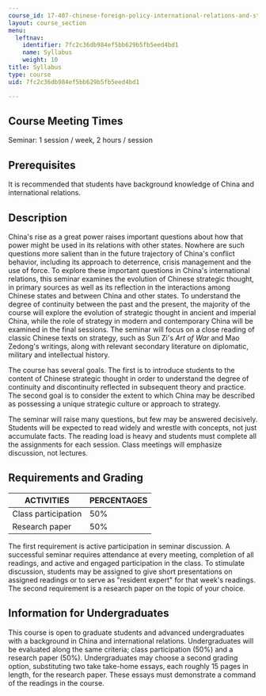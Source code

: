 ```yaml
---
course_id: 17-407-chinese-foreign-policy-international-relations-and-strategy-spring-2009
layout: course_section
menu:
  leftnav:
    identifier: 7fc2c36db984ef5bb629b5fb5eed4bd1
    name: Syllabus
    weight: 10
title: Syllabus
type: course
uid: 7fc2c36db984ef5bb629b5fb5eed4bd1

---
```


Course Meeting Times
--------------------

Seminar: 1 session / week, 2 hours / session

Prerequisites
-------------

It is recommended that students have background knowledge of China and international relations.

Description
-----------

China's rise as a great power raises important questions about how that power might be used in its relations with other states. Nowhere are such questions more salient than in the future trajectory of China's conflict behavior, including its approach to deterrence, crisis management and the use of force. To explore these important questions in China's international relations, this seminar examines the evolution of Chinese strategic thought, in primary sources as well as its reflection in the interactions among Chinese states and between China and other states. To understand the degree of continuity between the past and the present, the majority of the course will explore the evolution of strategic thought in ancient and imperial China, while the role of strategy in modern and contemporary China will be examined in the final sessions. The seminar will focus on a close reading of classic Chinese texts on strategy, such as Sun Zi's _Art of War_ and Mao Zedong's writings, along with relevant secondary literature on diplomatic, military and intellectual history.

The course has several goals. The first is to introduce students to the content of Chinese strategic thought in order to understand the degree of continuity and discontinuity reflected in subsequent theory and practice. The second goal is to consider the extent to which China may be described as possessing a unique strategic culture or approach to strategy.

The seminar will raise many questions, but few may be answered decisively. Students will be expected to read widely and wrestle with concepts, not just accumulate facts. The reading load is heavy and students must complete all the assignments for each session. Class meetings will emphasize discussion, not lectures.

Requirements and Grading
------------------------

| ACTIVITIES | PERCENTAGES |
| --- | --- |
| Class participation | 50% |
| Research paper | 50% 

The first requirement is active participation in seminar discussion. A successful seminar requires attendance at every meeting, completion of all readings, and active and engaged participation in the class. To stimulate discussion, students may be assigned to give short presentations on assigned readings or to serve as "resident expert" for that week's readings. The second requirement is a research paper on the topic of your choice.

Information for Undergraduates
------------------------------

This course is open to graduate students and advanced undergraduates with a background in China and international relations. Undergraduates will be evaluated along the same criteria; class participation (50%) and a research paper (50%). Undergraduates may choose a second grading option, substituting two take take-home essays, each roughly 15 pages in length, for the research paper. These essays must demonstrate a command of the readings in the course.